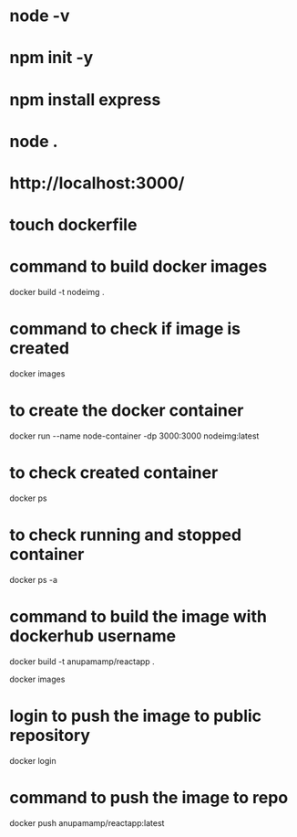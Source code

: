 # node -v

# npm init -y

# npm install express

# node .

# http://localhost:3000/

# touch dockerfile
# command to build docker images
docker build -t nodeimg .

# command to check if image is created
docker images 

# to create the docker container 
docker run --name node-container -dp 3000:3000 nodeimg:latest 

# to check created container
docker ps

# to check running and stopped container
docker ps -a

# command to build the image with dockerhub username 
docker build -t anupamamp/reactapp .

docker images

# login to push the image to public repository
docker login

# command to push the image to repo
docker push anupamamp/reactapp:latest

